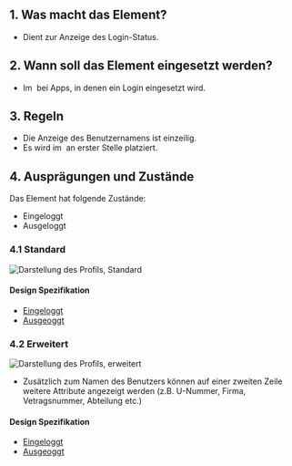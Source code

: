 ## 1. Was macht das Element?
*   Dient zur Anzeige des Login-Status.

## 2. Wann soll das Element eingesetzt werden?
*   Im  bei Apps, in denen ein Login eingesetzt wird.

## 3. Regeln
*   Die Anzeige des Benutzernamens ist einzeilig.
*   Es wird im  an erster Stelle platziert.

## 4. Ausprägungen und Zustände
Das Element hat folgende Zustände:
*   Eingeloggt
*   Ausgeloggt

### 4.1 Standard
![Darstellung des Profils, Standard](https://raw.githubusercontent.com/sbb-design-systems/design-system-mobile-documentation/master/documentation/elements/profile/images/ME19_Standard.png 'class: image')

#### Design Spezifikation
*   [Eingeloggt](https://sbb.invisionapp.com/d/main#/console/14051805/313167011/inspect)
*   [Ausgeoggt](https://sbb.invisionapp.com/d/main#/console/14051805/313167010/inspect)

### 4.2 Erweitert
![Darstellung des Profils, erweitert](https://raw.githubusercontent.com/sbb-design-systems/design-system-mobile-documentation/master/documentation/elements/profile/images/ME19_Erweitert.png 'class: image')

*   Zusätzlich zum Namen des Benutzers können auf einer zweiten Zeile weitere Attribute angezeigt werden (z.B. U-Nummer, Firma, Vetragsnummer, Abteilung etc.)

#### Design Spezifikation
*   [Eingeloggt](https://sbb.invisionapp.com/d/main#/console/14051805/313167009/inspect)
*   [Ausgeoggt](https://sbb.invisionapp.com/d/main#/console/14051805/313167008/inspect)